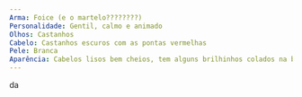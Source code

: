 ```yaml
---
Arma: Foice (e o martelo????????)
Personalidade: Gentil, calmo e animado
Olhos: Castanhos
Cabelo: Castanhos escuros com as pontas vermelhas
Pele: Branca
Aparência: Cabelos lisos bem cheios, tem alguns brilhinhos colados na bochecha, usa uma cropped preta com suspensórios brancos, uma calça branca e um tênis pretos, além de luvas vermelhas.
---
```

da